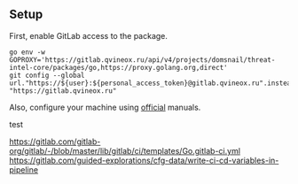 ## Setup

First, enable GitLab access to the package.

```shell
go env -w GOPROXY='https://gitlab.qvineox.ru/api/v4/projects/domsnail/threat-intel-core/packages/go,https://proxy.golang.org,direct'
git config --global url."https://${user}:${personal_access_token}@gitlab.qvineox.ru".insteadOf "https://gitlab.qvineox.ru"
```

Also, configure your machine using [official](https://docs.gitlab.com/ee/user/project/use_project_as_go_package.html)
manuals.

test

https://gitlab.com/gitlab-org/gitlab/-/blob/master/lib/gitlab/ci/templates/Go.gitlab-ci.yml
https://gitlab.com/guided-explorations/cfg-data/write-ci-cd-variables-in-pipeline